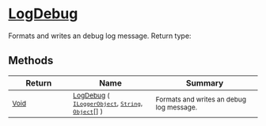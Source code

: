 # [LogDebug](./ILoggerObjectExtensions-100663352.md)

Formats and writes an debug log message.
Return type:
## Methods

| Return | Name | Summary | 
| --- | --- | --- | 
| <sub>[Void](https://docs.microsoft.com/en-us/dotnet/api/System.Void)</sub><img width=200/>| <sub>[LogDebug](./ILoggerObjectExtensions-100663352.md) ( [`ILoggerObject`](./../ILoggerObject.md), [`String`](https://docs.microsoft.com/en-us/dotnet/api/System.String), [`Object`](https://docs.microsoft.com/en-us/dotnet/api/System.Object)[] )</sub>| <sub>Formats and writes an debug log message.</sub><img width=200/>| <br>


